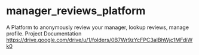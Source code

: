 # manager_reviews_platform
A Platform to anonymously review your manager, lookup reviews, manage profile.
Project Documentation
https://drive.google.com/drive/u/1/folders/0B7Wr9zYcFPC3alBhWjc1MFdiWk0
